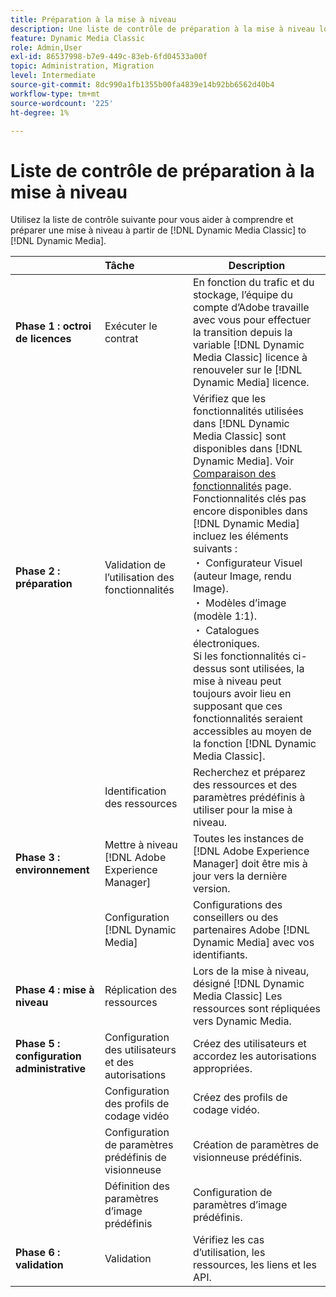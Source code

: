```yaml
---
title: Préparation à la mise à niveau
description: Une liste de contrôle de préparation à la mise à niveau lorsque vous souhaitez avancer depuis [!DNL Adobe Dynamic Media Classic] to [!DNL Dynamic Media] on [!DNL Adobe Experience Manager].
feature: Dynamic Media Classic
role: Admin,User
exl-id: 86537998-b7e9-449c-83eb-6fd04533a00f
topic: Administration, Migration
level: Intermediate
source-git-commit: 8dc990a1fb1355b00fa4839e14b92bb6562d40b4
workflow-type: tm+mt
source-wordcount: '225'
ht-degree: 1%

---
```


# Liste de contrôle de préparation à la mise à niveau

Utilisez la liste de contrôle suivante pour vous aider à comprendre et préparer une mise à niveau à partir de [!DNL Dynamic Media Classic] to [!DNL Dynamic Media].

|  | Tâche | Description |
| :--- | :--- | --- |
| **Phase 1 : octroi de licences** | Exécuter le contrat | En fonction du trafic et du stockage, l’équipe du compte d’Adobe travaille avec vous pour effectuer la transition depuis la variable [!DNL Dynamic Media Classic] licence à renouveler sur le [!DNL Dynamic Media] licence. |
| **Phase 2 : préparation** | Validation de l’utilisation des fonctionnalités | Vérifiez que les fonctionnalités utilisées dans [!DNL Dynamic Media Classic] sont disponibles dans [!DNL Dynamic Media]. Voir [Comparaison des fonctionnalités](/help/using/upgrade-feature-comparison.md) page. Fonctionnalités clés pas encore disponibles dans [!DNL Dynamic Media] incluez les éléments suivants :<br>・ Configurateur Visuel (auteur Image, rendu Image).<br>・ Modèles d’image (modèle 1:1).<br>・ Catalogues électroniques.<br>Si les fonctionnalités ci-dessus sont utilisées, la mise à niveau peut toujours avoir lieu en supposant que ces fonctionnalités seraient accessibles au moyen de la fonction [!DNL Dynamic Media Classic]. |
|   | Identification des ressources | Recherchez et préparez des ressources et des paramètres prédéfinis à utiliser pour la mise à niveau. |
| **Phase 3 : environnement** | Mettre à niveau [!DNL Adobe Experience Manager] | Toutes les instances de [!DNL Adobe Experience Manager] doit être mis à jour vers la dernière version. |
|   | Configuration [!DNL Dynamic Media] | Configurations des conseillers ou des partenaires Adobe [!DNL Dynamic Media] avec vos identifiants. |
| **Phase 4 : mise à niveau** | Réplication des ressources | Lors de la mise à niveau, désigné [!DNL Dynamic Media Classic] Les ressources sont répliquées vers Dynamic Media. |
| **Phase 5 : configuration administrative** | Configuration des utilisateurs et des autorisations | Créez des utilisateurs et accordez les autorisations appropriées. |
|   | Configuration des profils de codage vidéo | Créez des profils de codage vidéo. |
|   | Configuration de paramètres prédéfinis de visionneuse | Création de paramètres de visionneuse prédéfinis. |
|   | Définition des paramètres d’image prédéfinis | Configuration de paramètres d’image prédéfinis. |
| **Phase 6 : validation** | Validation | Vérifiez les cas d’utilisation, les ressources, les liens et les API. |
